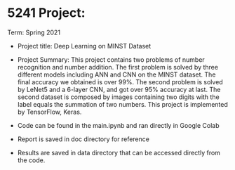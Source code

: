# 5241 Project: 

Term: Spring 2021

+ Project title: Deep Learning on MINST Dataset

+ Project Summary: This project contains two problems of number recognition and number addition. The first problem is solved by three different models including ANN and CNN on the MINST dataset. The final accuracy we obtained is over 99%. The second problem is solved by LeNet5 and a 6-layer CNN, and got over 95% accuracy at last. The second dataset is composed by images containing two digits with the label equals the summation of two numbers. This project is implemented by TensorFlow, Keras. 

+ Code can be found in the main.ipynb and ran directly in Google Colab

+ Report is saved in doc directory for reference

+ Results are saved in data directory that can be accessed directly from the code.

